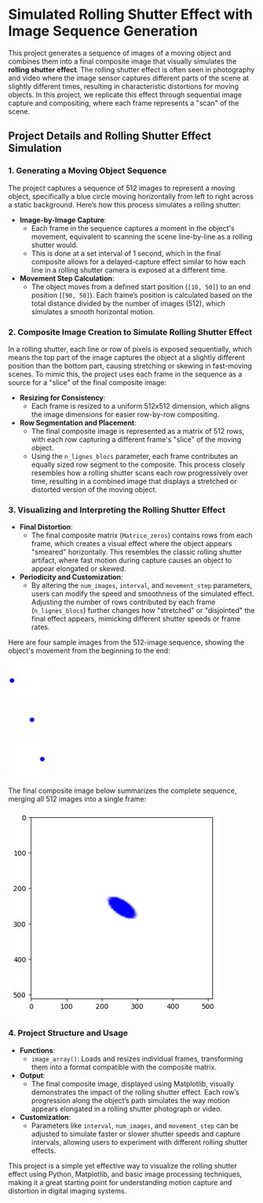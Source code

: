 # Simulated Rolling Shutter Effect with Image Sequence Generation

This project generates a sequence of images of a moving object and combines them into a final composite image that visually simulates the **rolling shutter effect**. The rolling shutter effect is often seen in photography and video where the image sensor captures different parts of the scene at slightly different times, resulting in characteristic distortions for moving objects. In this project, we replicate this effect through sequential image capture and compositing, where each frame represents a "scan" of the scene.

## Project Details and Rolling Shutter Effect Simulation

### 1. Generating a Moving Object Sequence
The project captures a sequence of 512 images to represent a moving object, specifically a blue circle moving horizontally from left to right across a static background. Here’s how this process simulates a rolling shutter:

   - **Image-by-Image Capture**:
     - Each frame in the sequence captures a moment in the object's movement, equivalent to scanning the scene line-by-line as a rolling shutter would.
     - This is done at a set interval of 1 second, which in the final composite allows for a delayed-capture effect similar to how each line in a rolling shutter camera is exposed at a different time.
   - **Movement Step Calculation**:
     - The object moves from a defined start position (`[10, 50]`) to an end position (`[90, 50]`). Each frame’s position is calculated based on the total distance divided by the number of images (512), which simulates a smooth horizontal motion.

### 2. Composite Image Creation to Simulate Rolling Shutter Effect

In a rolling shutter, each line or row of pixels is exposed sequentially, which means the top part of the image captures the object at a slightly different position than the bottom part, causing stretching or skewing in fast-moving scenes. To mimic this, the project uses each frame in the sequence as a source for a "slice" of the final composite image:

   - **Resizing for Consistency**:
     - Each frame is resized to a uniform 512x512 dimension, which aligns the image dimensions for easier row-by-row compositing.
   - **Row Segmentation and Placement**:
     - The final composite image is represented as a matrix of 512 rows, with each row capturing a different frame's "slice" of the moving object.
     - Using the `n_lignes_blocs` parameter, each frame contributes an equally sized row segment to the composite. This process closely resembles how a rolling shutter scans each row progressively over time, resulting in a combined image that displays a stretched or distorted version of the moving object.
   
### 3. Visualizing and Interpreting the Rolling Shutter Effect

   - **Final Distortion**:
     - The final composite matrix (`Matrice_zeros`) contains rows from each frame, which creates a visual effect where the object appears "smeared" horizontally. This resembles the classic rolling shutter artifact, where fast motion during capture causes an object to appear elongated or skewed.
   - **Periodicity and Customization**:
     - By altering the `num_images`, `interval`, and `movement_step` parameters, users can modify the speed and smoothness of the simulated effect. Adjusting the number of rows contributed by each frame (`n_lignes_blocs`) further changes how "stretched" or "disjointed" the final effect appears, mimicking different shutter speeds or frame rates.

Here are four sample images from the 512-image sequence, showing the object's movement from the beginning to the end:

![Image 1](image_001.png)  
![Image 128](image_337.png)  
![Image 256](image_510.png)  

The final composite image below summarizes the complete sequence, merging all 512 images into a single frame:

![Composite Image](resultat.png)

### 4. Project Structure and Usage

- **Functions**:
  - `image_array()`: Loads and resizes individual frames, transforming them into a format compatible with the composite matrix.
- **Output**:
  - The final composite image, displayed using Matplotlib, visually demonstrates the impact of the rolling shutter effect. Each row’s progression along the object’s path simulates the way motion appears elongated in a rolling shutter photograph or video.
- **Customization**:
  - Parameters like `interval`, `num_images`, and `movement_step` can be adjusted to simulate faster or slower shutter speeds and capture intervals, allowing users to experiment with different rolling shutter effects.

This project is a simple yet effective way to visualize the rolling shutter effect using Python, Matplotlib, and basic image processing techniques, making it a great starting point for understanding motion capture and distortion in digital imaging systems.
